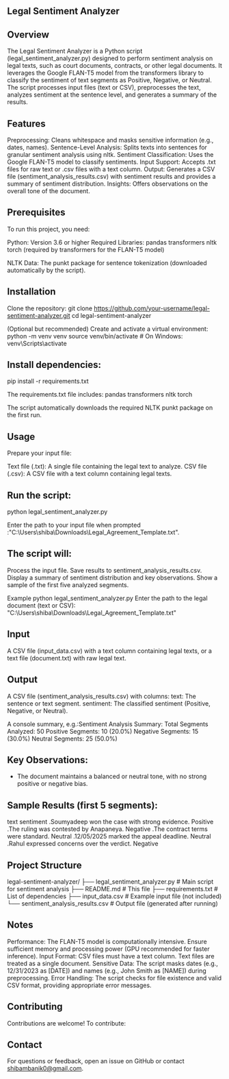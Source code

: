 ## Legal Sentiment Analyzer

## Overview
The Legal Sentiment Analyzer is a Python script (legal_sentiment_analyzer.py) designed to perform sentiment analysis on legal texts, such as court documents, contracts, or other legal documents. It leverages the Google FLAN-T5 model from the transformers library to classify the sentiment of text segments as Positive, Negative, or Neutral. The script processes input files (text or CSV), preprocesses the text, analyzes sentiment at the sentence level, and generates a summary of the results.

## Features

Preprocessing: Cleans whitespace and masks sensitive information (e.g., dates, names).
Sentence-Level Analysis: Splits texts into sentences for granular sentiment analysis using nltk.
Sentiment Classification: Uses the Google FLAN-T5 model to classify sentiments.
Input Support: Accepts .txt files for raw text or .csv files with a text column.
Output: Generates a CSV file (sentiment_analysis_results.csv) with sentiment results and provides a summary of sentiment distribution.
Insights: Offers observations on the overall tone of the document.

## Prerequisites
To run this project, you need:

Python: Version 3.6 or higher
Required Libraries:
pandas
transformers
nltk
torch (required by transformers for the FLAN-T5 model)


NLTK Data: The punkt package for sentence tokenization (downloaded automatically by the script).

## Installation

Clone the repository:
git clone https://github.com/your-username/legal-sentiment-analyzer.git
cd legal-sentiment-analyzer


(Optional but recommended) Create and activate a virtual environment:
python -m venv venv
source venv/bin/activate  # On Windows: venv\Scripts\activate


## Install dependencies:
pip install -r requirements.txt

The requirements.txt file includes:
pandas
transformers
nltk
torch


The script automatically downloads the required NLTK punkt package on the first run.


## Usage

Prepare your input file:

Text file (.txt): A single file containing the legal text to analyze.
CSV file (.csv): A CSV file with a text column containing legal texts.


## Run the script:
python legal_sentiment_analyzer.py


Enter the path to your input file when prompted :"C:\Users\shiba\Downloads\Legal_Agreement_Template.txt".

## The script will:

Process the input file.
Save results to sentiment_analysis_results.csv.
Display a summary of sentiment distribution and key observations.
Show a sample of the first five analyzed segments.



Example
python legal_sentiment_analyzer.py
Enter the path to the legal document (text or CSV): "C:\Users\shiba\Downloads\Legal_Agreement_Template.txt"

## Input

A CSV file (input_data.csv) with a text column containing legal texts, or a text file (document.txt) with raw legal text.

## Output

A CSV file (sentiment_analysis_results.csv) with columns:
text: The sentence or text segment.
sentiment: The classified sentiment (Positive, Negative, or Neutral).


A console summary, e.g.:Sentiment Analysis Summary:
Total Segments Analyzed: 50
Positive Segments: 10 (20.0%)
Negative Segments: 15 (30.0%)
Neutral Segments: 25 (50.0%)

## Key Observations:
- The document maintains a balanced or neutral tone, with no strong positive or negative bias.

## Sample Results (first 5 segments):
text                                              sentiment
.Soumyadeep won the case with strong evidence.       Positive
.The ruling was contested by Anapaneya.              Negative
.The contract terms were standard.                   Neutral
.12/05/2025 marked the appeal deadline.              Neutral
.Rahul expressed concerns over the verdict.          Negative



## Project Structure
legal-sentiment-analyzer/
├── legal_sentiment_analyzer.py  # Main script for sentiment analysis
├── README.md                   # This file
├── requirements.txt            # List of dependencies
├── input_data.csv              # Example input file (not included)
└── sentiment_analysis_results.csv  # Output file (generated after running)

## Notes

Performance: The FLAN-T5 model is computationally intensive. Ensure sufficient memory and processing power (GPU recommended for faster inference).
Input Format: CSV files must have a text column. Text files are treated as a single document.
Sensitive Data: The script masks dates (e.g., 12/31/2023 as [DATE]) and names (e.g., John Smith as [NAME]) during preprocessing.
Error Handling: The script checks for file existence and valid CSV format, providing appropriate error messages.

## Contributing
Contributions are welcome! To contribute:

## Contact

For questions or feedback, open an issue on GitHub or contact shibambanik0@gmail.com.
